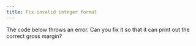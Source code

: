```yaml
---
title: Fix invalid integer format
---
```


The code below throws an error. Can you fix it so that it can print out the correct gross margin?
